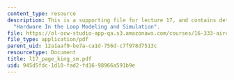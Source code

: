 ```yaml
---
content_type: resource
description: This is a supporting file for lecture 17, and contains details of topic
  "Hardware In the Loop Modeling and Simulation".
file: https://ol-ocw-studio-app-qa.s3.amazonaws.com/courses/16-333-aircraft-stability-and-control-fall-2004/945d5fdc1d10fad2fd1698966a591b9e_l17_page_king_sm.pdf
file_type: application/pdf
parent_uid: 12a1aaf9-be7a-ca1d-756d-c7f978d7513c
resourcetype: Document
title: l17_page_king_sm.pdf
uid: 945d5fdc-1d10-fad2-fd16-98966a591b9e
---
```

